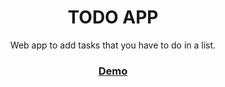 <h1 align="center">TODO APP</h1>
<p align="center">Web app to add tasks that you have to do in a list.</p>
<div align="center">
  <h3><a href="https://to-do-app-agustingomezdev.netlify.app/">Demo</a></h3>
</div>
